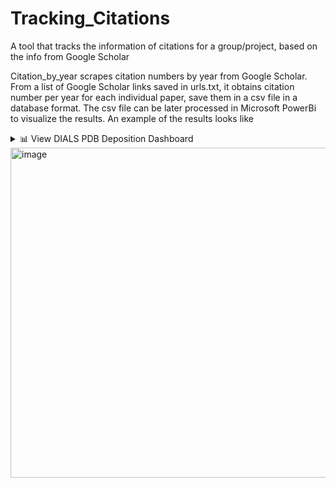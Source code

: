 # Tracking_Citations
A tool that tracks the information of citations for a group/project, based on the info from Google Scholar

Citation_by_year scrapes citation numbers by year from Google Scholar. 
From a list of Google Scholar links saved in urls.txt, it obtains citation number per year for each individual paper, save them in a csv file in a database format. The csv file can be later processed in Microsoft PowerBi to visualize the results.
An example of the results looks like

<details>
<summary>📊 View DIALS PDB Deposition Dashboard</summary>

[Click here to open the interactive dashboard](https://app.powerbi.com/view?r=eyJrIjoiZWQxYzQ3OGUtZGIwYS00NDZmLTk1YjctNDU1YmViNTI5ZDNjIiwidCI6IjM5NjU3M2NiLWYzNzgtNGI2OC05YmM4LTE1NzU1YzBjNTFmMyIsImMiOjZ9)

</details>

<img width="528" alt="image" src="https://github.com/user-attachments/assets/c9abb72b-302e-4d8b-8fc2-f0a2719a1442" />
